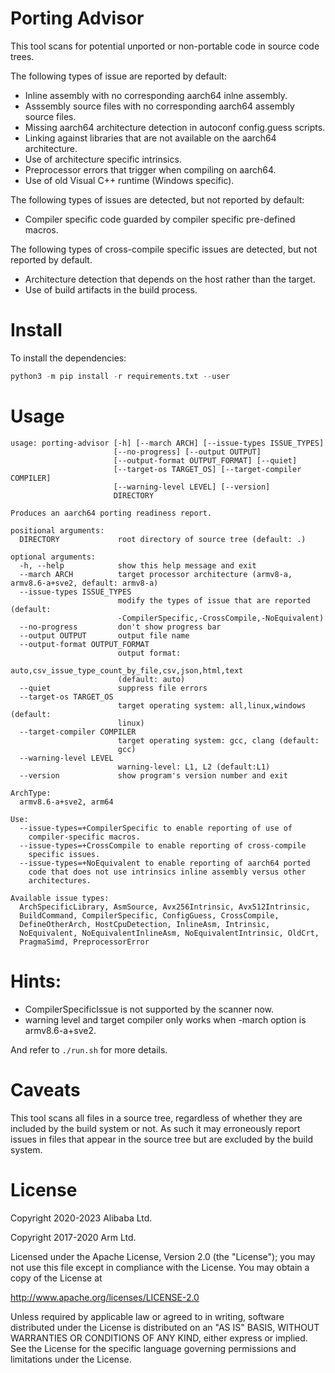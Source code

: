 # Porting Advisor

This tool scans for potential unported or non-portable code in source code
trees.

The following types of issue are reported by default:
* Inline assembly with no corresponding aarch64 inlne assembly.
* Asssembly source files with no corresponding aarch64 assembly source files.
* Missing aarch64 architecture detection in autoconf config.guess scripts.
* Linking against libraries that are not available on the aarch64 architecture.
* Use of architecture specific intrinsics.
* Preprocessor errors that trigger when compiling on aarch64.
* Use of old Visual C++ runtime (Windows specific).

The following types of issues are detected, but not reported by default:
* Compiler specific code guarded by compiler specific pre-defined macros.

The following types of cross-compile specific issues are detected, but not
reported by default.
* Architecture detection that depends on the host rather than the target.
* Use of build artifacts in the build process.

# Install

To install the dependencies:
```python
python3 -m pip install -r requirements.txt --user
```

# Usage
```
usage: porting-advisor [-h] [--march ARCH] [--issue-types ISSUE_TYPES]
                       [--no-progress] [--output OUTPUT]
                       [--output-format OUTPUT_FORMAT] [--quiet]
                       [--target-os TARGET_OS] [--target-compiler COMPILER]
                       [--warning-level LEVEL] [--version]
                       DIRECTORY

Produces an aarch64 porting readiness report.

positional arguments:
  DIRECTORY             root directory of source tree (default: .)

optional arguments:
  -h, --help            show this help message and exit
  --march ARCH          target processor architecture (armv8-a, armv8.6-a+sve2, default: armv8-a)
  --issue-types ISSUE_TYPES
                        modify the types of issue that are reported (default:
                        -CompilerSpecific,-CrossCompile,-NoEquivalent)
  --no-progress         don't show progress bar
  --output OUTPUT       output file name
  --output-format OUTPUT_FORMAT
                        output format:
                        auto,csv_issue_type_count_by_file,csv,json,html,text
                        (default: auto)
  --quiet               suppress file errors
  --target-os TARGET_OS
                        target operating system: all,linux,windows (default:
                        linux)
  --target-compiler COMPILER
                        target operating system: gcc, clang (default:
                        gcc)
  --warning-level LEVEL
                        warning-level: L1, L2 (default:L1)                                        
  --version             show program's version number and exit

ArchType:
  armv8.6-a+sve2, arm64

Use:
  --issue-types=+CompilerSpecific to enable reporting of use of
    compiler-specific macros.
  --issue-types=+CrossCompile to enable reporting of cross-compile
    specific issues.
  --issue-types=+NoEquivalent to enable reporting of aarch64 ported
    code that does not use intrinsics inline assembly versus other
    architectures.

Available issue types:
  ArchSpecificLibrary, AsmSource, Avx256Intrinsic, Avx512Intrinsic,
  BuildCommand, CompilerSpecific, ConfigGuess, CrossCompile,
  DefineOtherArch, HostCpuDetection, InlineAsm, Intrinsic,
  NoEquivalent, NoEquivalentInlineAsm, NoEquivalentIntrinsic, OldCrt,
  PragmaSimd, PreprocessorError

```

# Hints:
- CompilerSpecificIssue is not supported by the scanner now.
- warning level and target compiler only works when -march option is armv8.6-a+sve2.

And refer to `./run.sh` for more details.

# Caveats

This tool scans all files in a source tree, regardless of whether they are
included by the build system or not. As such it may erroneously report issues in
files that appear in the source tree but are excluded by the build system.

# License

Copyright 2020-2023 Alibaba Ltd.

Copyright 2017-2020 Arm Ltd.

Licensed under the Apache License, Version 2.0 (the "License");
you may not use this file except in compliance with the License.
You may obtain a copy of the License at

http://www.apache.org/licenses/LICENSE-2.0

Unless required by applicable law or agreed to in writing, software
distributed under the License is distributed on an "AS IS" BASIS,
WITHOUT WARRANTIES OR CONDITIONS OF ANY KIND, either express or implied.
See the License for the specific language governing permissions and
limitations under the License.
